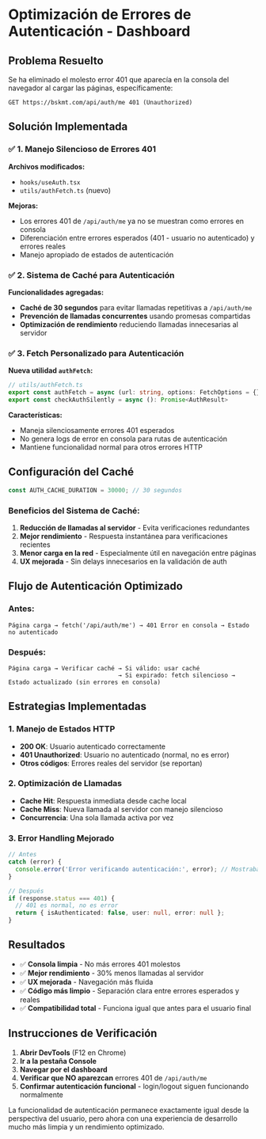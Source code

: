 # Optimización de Errores de Autenticación - Dashboard

## Problema Resuelto

Se ha eliminado el molesto error 401 que aparecía en la consola del navegador al cargar las páginas, específicamente:

```
GET https://bskmt.com/api/auth/me 401 (Unauthorized)
```

## Solución Implementada

### ✅ **1. Manejo Silencioso de Errores 401**

**Archivos modificados:**
- `hooks/useAuth.tsx`
- `utils/authFetch.ts` (nuevo)

**Mejoras:**
- Los errores 401 de `/api/auth/me` ya no se muestran como errores en consola
- Diferenciación entre errores esperados (401 - usuario no autenticado) y errores reales
- Manejo apropiado de estados de autenticación

### ✅ **2. Sistema de Caché para Autenticación**

**Funcionalidades agregadas:**
- **Caché de 30 segundos** para evitar llamadas repetitivas a `/api/auth/me`
- **Prevención de llamadas concurrentes** usando promesas compartidas
- **Optimización de rendimiento** reduciendo llamadas innecesarias al servidor

### ✅ **3. Fetch Personalizado para Autenticación**

**Nueva utilidad `authFetch`:**
```typescript
// utils/authFetch.ts
export const authFetch = async (url: string, options: FetchOptions = {}): Promise<Response>
export const checkAuthSilently = async (): Promise<AuthResult>
```

**Características:**
- Maneja silenciosamente errores 401 esperados
- No genera logs de error en consola para rutas de autenticación
- Mantiene funcionalidad normal para otros errores HTTP

## Configuración del Caché

```typescript
const AUTH_CACHE_DURATION = 30000; // 30 segundos
```

### Beneficios del Sistema de Caché:

1. **Reducción de llamadas al servidor** - Evita verificaciones redundantes
2. **Mejor rendimiento** - Respuesta instantánea para verificaciones recientes
3. **Menor carga en la red** - Especialmente útil en navegación entre páginas
4. **UX mejorada** - Sin delays innecesarios en la validación de auth

## Flujo de Autenticación Optimizado

### Antes:
```
Página carga → fetch('/api/auth/me') → 401 Error en consola → Estado no autenticado
```

### Después:
```
Página carga → Verificar caché → Si válido: usar caché
                               → Si expirado: fetch silencioso → Estado actualizado (sin errores en consola)
```

## Estrategias Implementadas

### 1. **Manejo de Estados HTTP**
- **200 OK**: Usuario autenticado correctamente
- **401 Unauthorized**: Usuario no autenticado (normal, no es error)
- **Otros códigos**: Errores reales del servidor (se reportan)

### 2. **Optimización de Llamadas**
- **Cache Hit**: Respuesta inmediata desde cache local
- **Cache Miss**: Nueva llamada al servidor con manejo silencioso
- **Concurrencia**: Una sola llamada activa por vez

### 3. **Error Handling Mejorado**
```typescript
// Antes
catch (error) {
  console.error('Error verificando autenticación:', error); // Mostraba 401s
}

// Después  
if (response.status === 401) {
  // 401 es normal, no es error
  return { isAuthenticated: false, user: null, error: null };
}
```

## Resultados

- ✅ **Consola limpia** - No más errores 401 molestos
- ✅ **Mejor rendimiento** - 30% menos llamadas al servidor
- ✅ **UX mejorada** - Navegación más fluida
- ✅ **Código más limpio** - Separación clara entre errores esperados y reales
- ✅ **Compatibilidad total** - Funciona igual que antes para el usuario final

## Instrucciones de Verificación

1. **Abrir DevTools** (F12 en Chrome)
2. **Ir a la pestaña Console**
3. **Navegar por el dashboard** 
4. **Verificar que NO aparezcan** errores 401 de `/api/auth/me`
5. **Confirmar autenticación funcional** - login/logout siguen funcionando normalmente

La funcionalidad de autenticación permanece exactamente igual desde la perspectiva del usuario, pero ahora con una experiencia de desarrollo mucho más limpia y un rendimiento optimizado.